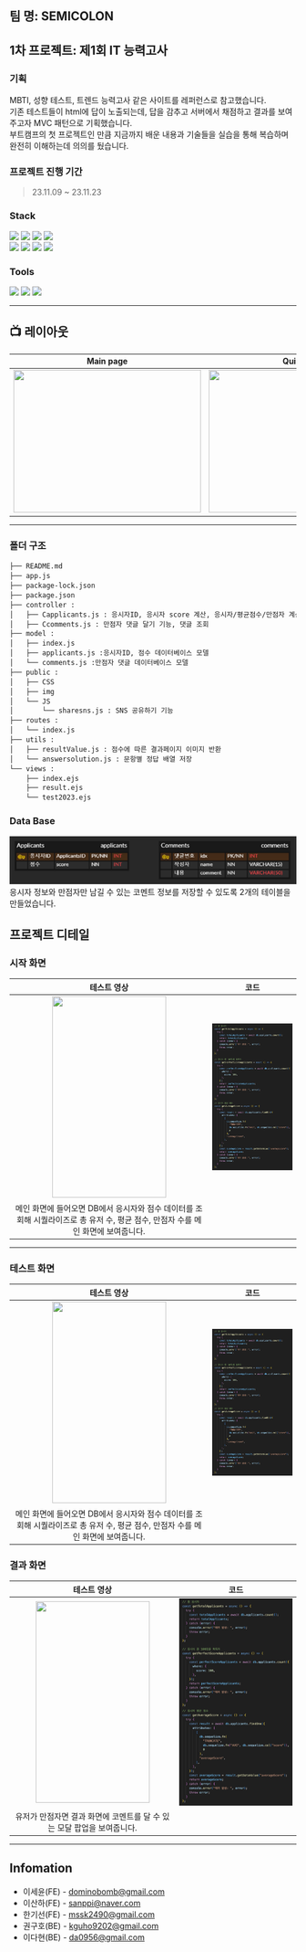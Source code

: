 ## 팀 명: SEMICOLON

## 1차 프로젝트: 제1회 IT 능력고사

### 기획

MBTI, 성향 테스트, 트렌드 능력고사 같은 사이트를 레퍼런스로 참고했습니다.  
기존 테스트들이 html에 답이 노출되는데, 답을 감추고 서버에서 채점하고 결과를 보여주고자 MVC 패턴으로 기획했습니다.  
부트캠프의 첫 프로젝트인 만큼 지금까지 배운 내용과 기술들을 실습을 통해 복습하며 완전히 이해하는데 의의를 뒀습니다.

### 프로젝트 진행 기간

> 23.11.09 ~ 23.11.23

### Stack

<div align="left">
	<img src="https://img.shields.io/badge/HTML5-E34F26?style=flat&logo=HTML5&logoColor=white" />
	<img src="https://img.shields.io/badge/CSS3-1572B6?style=flat&logo=CSS3&logoColor=white" />
	<img src="https://img.shields.io/badge/JavaScript-F7DF1E?style=flat&logo=JavaScript&logoColor=white" />
	<img src="https://img.shields.io/badge/jQuery-0769AD?style=flat&logo=jQuery&logoColor=white" />
	<br>
	<img src="https://img.shields.io/badge/Express-000000?style=flat-square&logo=Express&logoColor=white"/>
	<img src="https://img.shields.io/badge/Node.js-339933?style=flat-square&logo=Node.js&logoColor=white"/>
	<img src="https://img.shields.io/badge/MySQL-4479A1?style=flat&logo=MySQL&logoColor=white" />
	<img src="https://img.shields.io/badge/Sequelize-52B0E7?style=flat&logo=Sequelize&logoColor=white" />
</div>

### Tools

<div align=left>
	<img src="https://img.shields.io/badge/Visual%20Studio%20Code-007ACC?style=flat&logo=VisualStudioCode&logoColor=white" />
	<img src="https://img.shields.io/badge/GitHub-181717?style=flat&logo=GitHub&logoColor=white" />
	<img src="https://img.shields.io/badge/figma-F24E1E?style=flat&logo=figma&logoColor=white" />
</div>

---

## 📺 레이아웃

|                                                                  Main page                                                                  |                                                                  Quiz page                                                                   |                                                                 Result page                                                                 |
| :-----------------------------------------------------------------------------------------------------------------------------------------: | :------------------------------------------------------------------------------------------------------------------------------------------: | :-----------------------------------------------------------------------------------------------------------------------------------------: |
| <img width="329" height="250" src="https://github.com/ErrorMonkey/it-test-2023/assets/100561986/99935116-8c67-478b-983c-a588e8b41c9a.jpg"/> | <img width="329"  height="250" src="https://github.com/ErrorMonkey/it-test-2023/assets/100561986/ea0eef16-c91f-4d56-ac2e-a4cdaa8b4219.jpg"/> | <img width="329" height="250" src="https://github.com/ErrorMonkey/it-test-2023/assets/100561986/cf1510a7-3b51-4584-a51f-d0e54a5afdf8.jpg"/> |

---

### 폴더 구조

```bash
├── README.md
├── app.js
├── package-lock.json
├── package.json
├── controller :
│   ├── Capplicants.js : 응시자ID, 응시자 score 계산, 응시자/평균점수/만점자 계산
│   ├── Ccomments.js : 만점자 댓글 달기 기능, 댓글 조회
├── model :
│   ├── index.js
│   ├── applicants.js :응시자ID, 점수 데이터베이스 모델
│   └── comments.js :만점자 댓글 데이터베이스 모델
├── public :
│   ├── CSS
│   ├── img
│   └── JS
│   	└── sharesns.js : SNS 공유하기 기능
├── routes :
│   └── index.js
├── utils :
│   ├── resultValue.js : 점수에 따른 결과페이지 이미지 반환
│   └── answersolution.js : 문항별 정답 배열 저장
└── views :
    ├── index.ejs
    ├── result.ejs
    └── test2023.ejs
```

### Data Base

<img src="./_temp/db-image.png" />
응시자 정보와 만점자만 남길 수 있는 코멘트 정보를 저장할 수 있도록 2개의 테이블을 만들었습니다.

## 프로젝트 디테일

### 시작 화면

|                                                            테스트 영상                                                            |             코드             |
| :-------------------------------------------------------------------------------------------------------------------------------: | :--------------------------: |
|                                    <img width="200" height="353" src="./_temp/01-main.gif" />                                     | <img src="./_temp/seq1.png"> |
| 메인 화면에 들어오면 DB에서 응시자와 점수 데이터를 조회해 시퀄라이즈로 총 유저 수, 평균 점수, 만점자 수를 메인 화면에 보여줍니다. |

---

### 테스트 화면

|                                                            테스트 영상                                                            |             코드             |
| :-------------------------------------------------------------------------------------------------------------------------------: | :--------------------------: |
|                                   <img width="200" height="353" src="./_temp/02-test-keep.gif">                                   | <img src="./_temp/seq1.png"> |
| 메인 화면에 들어오면 DB에서 응시자와 점수 데이터를 조회해 시퀄라이즈로 총 유저 수, 평균 점수, 만점자 수를 메인 화면에 보여줍니다. |

### 결과 화면

|                               테스트 영상                               |             코드             |
| :---------------------------------------------------------------------: | :--------------------------: |
|   <img width="200" height="353" src="./_temp/03-result-comment.gif">    | <img src="./_temp/seq1.png"> |
| 유저가 만점자면 결과 화면에 코멘트를 달 수 있는 모달 팝업을 보여줍니다. |

---

## Infomation

- 이세윤(FE) - dominobomb@gmail.com
- 이산하(FE) - sanppi@naver.com
- 한기선(FE) - mssk2490@gmail.com
- 권구호(BE) - kguho9202@gmail.com
- 이다현(BE) - da0956@gmail.com

<!-- Markdown link & img dfn's -->

[npm-image]: https://img.shields.io/npm/v/datadog-metrics.svg?style=flat-square
[npm-url]: https://npmjs.org/package/datadog-metrics
[npm-downloads]: https://img.shields.io/npm/dm/datadog-metrics.svg?style=flat-square
[travis-image]: https://img.shields.io/travis/dbader/node-datadog-metrics/master.svg?style=flat-square
[travis-url]: https://travis-ci.org/dbader/node-datadog-metrics
[wiki]: https://github.com/yourname/yourproject/wiki
